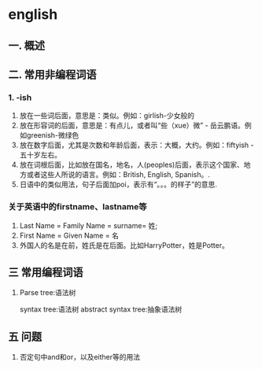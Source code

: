 # english
## 一. 概述
## 二. 常用非编程词语
### 1. -ish
1. 放在一些词后面，意思是：类似。例如：girlish-少女般的
2. 放在形容词的后面，意思是：有点儿，或者叫“些（xue）微” - 岳云鹏语。例如greenish-微绿色
3. 放在数字后面，尤其是次数和年龄后面，表示：大概，大约。例如：fiftyish - 五十岁左右。
4. 放在词根后面，比如放在国名，地名，人(peoples)后面，表示这个国家、地方或者这些人所说的语言。例如：British, English, Spanish。.
5. 日语中的类似用法，句子后面加poi，表示有“。。。的样子”的意思.
### 关于英语中的firstname、lastname等
1. Last Name = Family Name = surname= 姓; 
2. First Name = Given Name = 名
3. 外国人的名是在前，姓氏是在后面。比如HarryPotter，姓是Potter。
## 三 常用编程词语
1. Parse tree:语法树

    syntax tree:语法树
    abstract syntax tree:抽象语法树
## 五 问题
1. 否定句中and和or，以及either等的用法